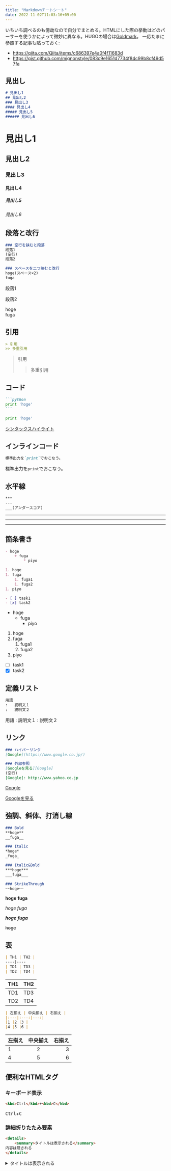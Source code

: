 ```yaml
---
title: "Markdownチートシート"
date: 2022-11-02T11:03:16+09:00
---
```


いちいち調べるのも億劫なので自分でまとめる。HTMLにした際の挙動はどのパーサーを使うかによって微妙に異なる。HUGOの場合は[Goldmark](https://gohugo.io/getting-started/configuration-markup/#goldmark)。
一応たまに参照する記事も貼っておく:
- https://qiita.com/Qiita/items/c686397e4a0f4f11683d
- https://gist.github.com/mignonstyle/083c9e1651d7734f84c99b8cf49d57fa

## 見出し
```md
# 見出し1
## 見出し2
### 見出し3
#### 見出し4
##### 見出し5
###### 見出し6
```

# 見出し1
## 見出し2
### 見出し3
#### 見出し4
##### 見出し5
###### 見出し6

## 段落と改行
```md
### 空行を挟むと段落
段落1
(空行)
段落2

### スペースを二つ挟むと改行
hoge(スペース×2)
fuga
```

段落1

段落2 

hoge  
fuga

## 引用
```md
> 引用
>> 多重引用
```

> 引用
>> 多重引用

## コード
````md
```python
print 'hoge'
```
````

```python
print 'hoge'
```

[シンタックスハイライト](https://blog.katsubemakito.net/articles/github-markdown-syntaxhighlighting)

## インラインコード
```md
標準出力を`print`でおこなう。
```

標準出力を`print`でおこなう。

## 水平線
```md
***
---
___(アンダースコア)
```

***
---
___

## 箇条書き
```md
- hoge
	+ fuga
		* piyo

1. hoge
1. fuga
	1. fuga1
	1. fuga2
1. piyo

- [ ] task1
- [x] task2
```

- hoge
    + fuga
        * piyo

1. hoge
1. fuga
    1. fuga1
	1. fuga2
1. piyo

- [ ] task1
- [x] task2

## 定義リスト
```md
用語
:	説明文１
:	説明文２
```

用語
:	説明文１
:	説明文２

## リンク
```md
### ハイパーリンク
[Google](https://www.google.co.jp/)

### 外部参照
[Googleを見る][Google]
(空行)
[Google]: http://www.yahoo.co.jp
```

[Google](https://www.google.co.jp/)

[Googleを見る][Google]

[Google]: http://www.yahoo.co.jp

## 強調、斜体、打消し線
```md
### Bold
**hoge**
__fuga__

### Italic
*hoge*
_fuga_

### Italic&Bold
***hoge***
___fuga___

### StrikeThrough
~~hoge~~
```

**hoge**
__fuga__

*hoge*
_fuga_

***hoge***
___fuga___

~~hoge~~

## 表
```md
| TH1 | TH2 |
----|---- 
| TD1 | TD3 |
| TD2 | TD4 |
```

| TH1 | TH2 |
----|---- 
| TD1 | TD3 |
| TD2 | TD4 |

```md
| 左揃え | 中央揃え | 右揃え |
|:---|:---:|---:|
|1 |2 |3 |
|4 |5 |6 |
```

| 左揃え | 中央揃え | 右揃え |
|:---|:---:|---:|
|1 |2 |3 |
|4 |5 |6 |

## 便利なHTMLタグ
### キーボード表示
```HTML
<kbd>Ctrl</kbd>+<kbd>C</kbd>
```

<kbd>Ctrl</kbd>+<kbd>C</kbd>

### 詳細折りたたみ要素
```HTML
<details>
    <summary>タイトルは表示される</summary>
内容は隠される
</details>
```

<details>
    <summary>タイトルは表示される</summary>
内容は隠される
</details>
